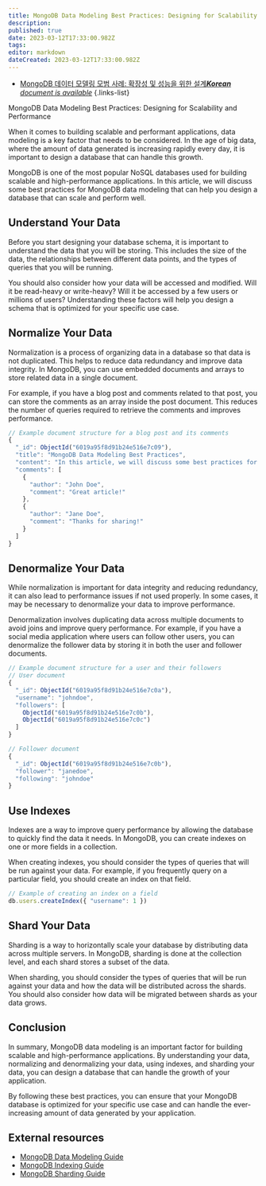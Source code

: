 ```yaml
---
title: MongoDB Data Modeling Best Practices: Designing for Scalability and Performance
description: 
published: true
date: 2023-03-12T17:33:00.982Z
tags: 
editor: markdown
dateCreated: 2023-03-12T17:33:00.982Z
---
```


- [MongoDB 데이터 모델링 모범 사례: 확장성 및 성능을 위한 설계***Korean** document is available*](/ko/Knowledge-base/NoSQL/mongodb-data-modeling-best-practices-designing-for-scalability-and-performance)
{.links-list}

MongoDB Data Modeling Best Practices: Designing for Scalability and Performance

When it comes to building scalable and performant applications, data modeling is a key factor that needs to be considered. In the age of big data, where the amount of data generated is increasing rapidly every day, it is important to design a database that can handle this growth.

MongoDB is one of the most popular NoSQL databases used for building scalable and high-performance applications. In this article, we will discuss some best practices for MongoDB data modeling that can help you design a database that can scale and perform well.

## Understand Your Data

Before you start designing your database schema, it is important to understand the data that you will be storing. This includes the size of the data, the relationships between different data points, and the types of queries that you will be running.

You should also consider how your data will be accessed and modified. Will it be read-heavy or write-heavy? Will it be accessed by a few users or millions of users? Understanding these factors will help you design a schema that is optimized for your specific use case.

## Normalize Your Data

Normalization is a process of organizing data in a database so that data is not duplicated. This helps to reduce data redundancy and improve data integrity. In MongoDB, you can use embedded documents and arrays to store related data in a single document.

For example, if you have a blog post and comments related to that post, you can store the comments as an array inside the post document. This reduces the number of queries required to retrieve the comments and improves performance.

```javascript
// Example document structure for a blog post and its comments
{
  "_id": ObjectId("6019a95f8d91b24e516e7c09"),
  "title": "MongoDB Data Modeling Best Practices",
  "content": "In this article, we will discuss some best practices for MongoDB data modeling...",
  "comments": [
    {
      "author": "John Doe",
      "comment": "Great article!"
    },
    {
      "author": "Jane Doe",
      "comment": "Thanks for sharing!"
    }
  ]
}
```

## Denormalize Your Data

While normalization is important for data integrity and reducing redundancy, it can also lead to performance issues if not used properly. In some cases, it may be necessary to denormalize your data to improve performance.

Denormalization involves duplicating data across multiple documents to avoid joins and improve query performance. For example, if you have a social media application where users can follow other users, you can denormalize the follower data by storing it in both the user and follower documents.

```javascript
// Example document structure for a user and their followers
// User document
{
  "_id": ObjectId("6019a95f8d91b24e516e7c0a"),
  "username": "johndoe",
  "followers": [
    ObjectId("6019a95f8d91b24e516e7c0b"),
    ObjectId("6019a95f8d91b24e516e7c0c")
  ]
}

// Follower document
{
  "_id": ObjectId("6019a95f8d91b24e516e7c0b"),
  "follower": "janedoe",
  "following": "johndoe"
}
```

## Use Indexes

Indexes are a way to improve query performance by allowing the database to quickly find the data it needs. In MongoDB, you can create indexes on one or more fields in a collection.

When creating indexes, you should consider the types of queries that will be run against your data. For example, if you frequently query on a particular field, you should create an index on that field.

```javascript
// Example of creating an index on a field
db.users.createIndex({ "username": 1 })
```

## Shard Your Data

Sharding is a way to horizontally scale your database by distributing data across multiple servers. In MongoDB, sharding is done at the collection level, and each shard stores a subset of the data.

When sharding, you should consider the types of queries that will be run against your data and how the data will be distributed across the shards. You should also consider how data will be migrated between shards as your data grows.

## Conclusion

In summary, MongoDB data modeling is an important factor for building scalable and high-performance applications. By understanding your data, normalizing and denormalizing your data, using indexes, and sharding your data, you can design a database that can handle the growth of your application.

By following these best practices, you can ensure that your MongoDB database is optimized for your specific use case and can handle the ever-increasing amount of data generated by your application.

## External resources

- [MongoDB Data Modeling Guide](https://docs.mongodb.com/manual/core/data-modeling-introduction/)
- [MongoDB Indexing Guide](https://docs.mongodb.com/manual/indexes/)
- [MongoDB Sharding Guide](https://docs.mongodb.com/manual/sharding/)